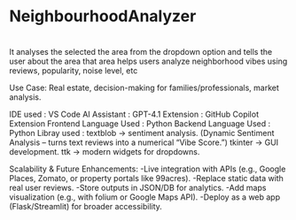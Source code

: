 # NeighbourhoodAnalyzer
# 
It analyses the selected the area from the dropdown option and tells the user about the area that area
helps users analyze neighborhood vibes using reviews, popularity, noise level, etc

Use Case: Real estate, decision-making for families/professionals, market analysis.

IDE used : VS Code
AI Assistant : GPT-4.1
Extension : GitHub Copilot Extension
Frontend Language Used : Python
Backend Language Used : Python
Libray used : 
textblob → sentiment analysis. (Dynamic Sentiment Analysis – turns text reviews into a numerical “Vibe Score.”)
tkinter → GUI development.
ttk → modern widgets for dropdowns.

Scalability & Future Enhancements:
-Live integration with APIs (e.g., Google Places, Zomato, or property portals like 99acres).
-Replace static data with real user reviews.
-Store outputs in JSON/DB for analytics.
-Add maps visualization (e.g., with folium or Google Maps API).
-Deploy as a web app (Flask/Streamlit) for broader accessibility.


